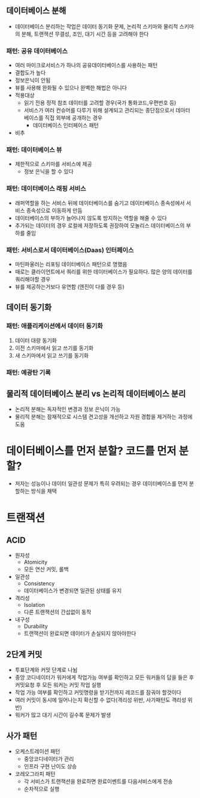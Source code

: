 ## 데이터베이스 분해
- 데이터베이스 분리하는 작업은 데이터 동기화 문제, 논리적 스키마와 물리적 스키마의 분해, 트랜잭션 무결성, 조인, 대기 시간 등을 고려해야 한다

### 패턴: 공유 데이터베이스
- 여러 마이크로서비스가 하나의 공유데이터베이스를 사용하는 패턴
- 결합도가 높다
- 정보은닉이 안됨
- 뷰를 사용해 완화될 수 있으나 완벽한 해법은 아니다
- 적용대상
    - 읽기 전용 정적 참조 데이터를 고려할 경우(국가 통화코드,우편번호 등)
    - 서비스가 여러 컨슈머를 다루기 위해 설계되고 관리되는 종단점으로서 데아터베이스를 직접 외부에 공개하는 경우
        - 데이터베이스 인터페이스 패턴
- 비추

### 패턴: 데이터베이스 뷰
- 제한적으로 스키마를 서비스에 제공
    - 정보 은닉을 할 수 있다

### 패턴: 데이터베이스 래핑 서비스
- 래퍼역할을 하는 서비스 뒤에 데이터베이스를 숨기고 데이터베이스 종속성에서 서비스 종속성으로 이동하게 만듬
- 데이터베이스의 부하가 늘어나지 않도록 방지하는 역할을 해줄 수 있다
- 추가되는 데이터의 경우 로컬에 저장하도록 권장하여 모놀리스 데이터베이스의 부하를 줄임

### 패턴: 서비스로서 데이터베이스(Daas) 인터페이스
- 마틴파울러는 리포팅 데이터베이스 패턴으로 명했음
- 때로는 클라이언트에서 쿼리를 위한 데이터베이스가 필요하다. 많은 양의 데이터를 쿼리해야할 경우
- 뷰를 제공하는거보다 유연함 (엔진이 다를 경우 등)

## 데이터 동기화
### 패턴: 애플리케이션에서 데이터 동기화
1. 데이터 대량 동기화
2. 이전 스키마에서 읽고 쓰기를 동기화
3. 새 스키마에서 읽고 쓰기를 동기화

### 패턴: 예광탄 기록

## 물리적 데이터베이스 분리 vs 논리적 데이터베이스 분리
- 논리적 분해는 독자적인 변경과 정보 은닉이 가능
- 물리적 분해는 잠재적으로 시스템 견고성을 개선하고 자원 경합을 제거하는 과정에 도움

# 데이터베이스를 먼저 분할? 코드를 먼저 분할?
- 저자는 성능이나 데이터 일관성 문제가 특히 우려되는 경우 데이터베이스를 먼저 분할하는 방식을 채택

# 트랜잭션
## ACID
- 원자성
    - Atomicity
    - 모든 연산 커밋, 롤백
- 일관성
    - Consistency
    - 데이터베이스가 변경되면 일관된 상태를 유지
- 격리성
    - Isolation
    - 다른 트랜잭션의 간섭없이 동작
- 내구성
    - Durability
    - 트랜잭션이 완료되면 데이터가 손실되지 않아야한다

## 2단계 커밋
- 투표단계와 커밋 단계로 나뉨
- 중앙 코디네이터가 워커에게 작업가능 여부를 확인하고 모든 워커들의 답을 들은 후 커밋요청 후 모든 워커는 커밋 작업 실행
- 작업 가능 여부를 확인하고 커밋명령을 받기전까지 레코드를 잠궈야 할것이다
- 여러 커밋이 동시에 일어나는지 확신할 수 없다(격리성 위반, 사가패턴도 격리성 위반)
- 워커가 많고 대기 시간이 길수록 문제가 발생

## 사가 패턴
- 오케스트레이션 패턴
    - 중앙코디네이터가 관리
    - 인프라 구현 난이도 상승
- 코레오그라피 패턴
    - 각 서비스가 트랜잭션을 완료하면 완료이벤트를 다음서비스에게 전송
    - 순차적으로 실행
